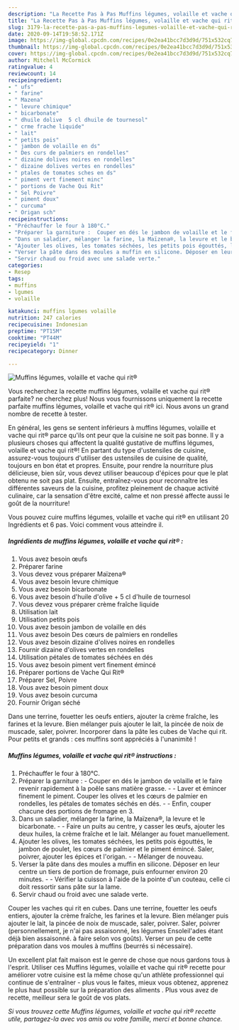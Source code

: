 ```yaml
---
description: "La Recette Pas à Pas Muffins légumes, volaille et vache qui rit®"
title: "La Recette Pas à Pas Muffins légumes, volaille et vache qui rit®"
slug: 3179-la-recette-pas-a-pas-muffins-legumes-volaille-et-vache-qui-rit
date: 2020-09-14T19:58:52.171Z
image: https://img-global.cpcdn.com/recipes/0e2ea41bcc7d3d9d/751x532cq70/muffins-legumes-volaille-et-vache-qui-rit-photo-principale-de-la-recette.jpg
thumbnail: https://img-global.cpcdn.com/recipes/0e2ea41bcc7d3d9d/751x532cq70/muffins-legumes-volaille-et-vache-qui-rit-photo-principale-de-la-recette.jpg
cover: https://img-global.cpcdn.com/recipes/0e2ea41bcc7d3d9d/751x532cq70/muffins-legumes-volaille-et-vache-qui-rit-photo-principale-de-la-recette.jpg
author: Mitchell McCormick
ratingvalue: 4
reviewcount: 14
recipeingredient:
- " ufs"
- " farine"
- " Mazena"
- " levure chimique"
- " bicarbonate"
- " dhuile dolive  5 cl dhuile de tournesol"
- " crme frache liquide"
- " lait"
- " petits pois"
- " jambon de volaille en ds"
- " Des curs de palmiers en rondelles"
- " dizaine dolives noires en rondelles"
- " dizaine dolives vertes en rondelles"
- " ptales de tomates sches en ds"
- " piment vert finement minc"
- " portions de Vache Qui Rit"
- " Sel Poivre"
- " piment doux"
- " curcuma"
- " Origan sch"
recipeinstructions:
- "Préchauffer le four à 180°C."
- "Préparer la garniture :  Couper en dés le jambon de volaille et le faire revenir rapidement à la poêle sans matière grasse.  Laver et émincer finement le piment. Couper les olives et les cœurs de palmier en rondelles, les pétales de tomates séchés en dés.  Enfin, couper chacune des portions de fromage en 3."
- "Dans un saladier, mélanger la farine, la Maïzena®, la levure et le bicarbonate.  Faire un puits au centre, y casser les œufs, ajouter les deux huiles, la crème fraîche et le lait. Mélanger au fouet manuellement."
- "Ajouter les olives, les tomates séchées, les petits pois égouttés, le jambon de poulet, les cœurs de palmier et le piment émincé. Saler, poivrer, ajouter les épices et l&#39;origan.  Mélanger de nouveau."
- "Verser la pâte dans des moules a muffin en silicone. Déposer en leur centre un tiers de portion de fromage, puis enfourner environ 20 minutes.  Vérifier la cuisson à l&#39;aide de la pointe d&#39;un couteau, celle ci doit ressortir sans pâte sur la lame."
- "Servir chaud ou froid avec une salade verte."
categories:
- Resep
tags:
- muffins
- lgumes
- volaille

katakunci: muffins lgumes volaille 
nutrition: 247 calories
recipecuisine: Indonesian
preptime: "PT15M"
cooktime: "PT44M"
recipeyield: "1"
recipecategory: Dinner

---
```



![Muffins légumes, volaille et vache qui rit®](https://img-global.cpcdn.com/recipes/0e2ea41bcc7d3d9d/751x532cq70/muffins-legumes-volaille-et-vache-qui-rit-photo-principale-de-la-recette.jpg)

Vous recherchez la recette muffins légumes, volaille et vache qui rit® parfaite? ne cherchez plus! Nous vous fournissons uniquement la recette parfaite muffins légumes, volaille et vache qui rit® ici. Nous avons un grand nombre de recette à tester.

En général, les gens se sentent inférieurs à muffins légumes, volaille et vache qui rit® parce qu'ils ont peur que la cuisine ne soit pas bonne. Il y a plusieurs choses qui affectent la qualité gustative de muffins légumes, volaille et vache qui rit®! En partant du type d'ustensiles de cuisine, assurez-vous toujours d'utiliser des ustensiles de cuisine de qualité, toujours en bon état et propres. Ensuite, pour rendre la nourriture plus délicieuse, bien sûr, vous devez utiliser beaucoup d'épices pour que le plat obtenu ne soit pas plat. Ensuite, entraînez-vous pour reconnaître les différentes saveurs de la cuisine, profitez pleinement de chaque activité culinaire, car la sensation d'être excité, calme et non pressé affecte aussi le goût de la nourriture!

<!--inarticleads1-->

Vous pouvez cuire muffins légumes, volaille et vache qui rit® en utilisant 20 Ingrédients et 6 pas. Voici comment vous atteindre il.

##### Ingrédients de muffins légumes, volaille et vache qui rit® :

1. Vous avez besoin  œufs
1. Préparer  farine
1. Vous devez vous préparer  Maïzena®
1. Vous avez besoin  levure chimique
1. Vous avez besoin  bicarbonate
1. Vous avez besoin  d&#39;huile d&#39;olive + 5 cl d&#39;huile de tournesol
1. Vous devez vous préparer  crème fraîche liquide
1. Utilisation  lait
1. Utilisation  petits pois
1. Vous avez besoin  jambon de volaille en dés
1. Vous avez besoin  Des cœurs de palmiers en rondelles
1. Vous avez besoin  dizaine d&#39;olives noires en rondelles
1. Fournir  dizaine d&#39;olives vertes en rondelles
1. Utilisation  pétales de tomates séchées en dés
1. Vous avez besoin  piment vert finement émincé
1. Préparer  portions de Vache Qui Rit®
1. Préparer  Sel, Poivre
1. Vous avez besoin  piment doux
1. Vous avez besoin  curcuma
1. Fournir  Origan séché


Dans une terrine, fouetter les oeufs entiers, ajouter la crème fraîche, les farines et la levure. Bien mélanger puis ajouter le lait, la pincée de noix de muscade, saler, poivrer. Incorporer dans la pâte les cubes de Vache qui rit. Pour petits et grands : ces muffins sont appréciés à l&#39;unanimité ! 

<!--inarticleads2-->

##### Muffins légumes, volaille et vache qui rit® instructions :

1. Préchauffer le four à 180°C.
1. Préparer la garniture :  - Couper en dés le jambon de volaille et le faire revenir rapidement à la poêle sans matière grasse. -  - Laver et émincer finement le piment. Couper les olives et les cœurs de palmier en rondelles, les pétales de tomates séchés en dés. -  - Enfin, couper chacune des portions de fromage en 3.
1. Dans un saladier, mélanger la farine, la Maïzena®, la levure et le bicarbonate. -  - Faire un puits au centre, y casser les œufs, ajouter les deux huiles, la crème fraîche et le lait. Mélanger au fouet manuellement.
1. Ajouter les olives, les tomates séchées, les petits pois égouttés, le jambon de poulet, les cœurs de palmier et le piment émincé. Saler, poivrer, ajouter les épices et l&#39;origan. -  - Mélanger de nouveau.
1. Verser la pâte dans des moules a muffin en silicone. Déposer en leur centre un tiers de portion de fromage, puis enfourner environ 20 minutes. -  - Vérifier la cuisson à l&#39;aide de la pointe d&#39;un couteau, celle ci doit ressortir sans pâte sur la lame.
1. Servir chaud ou froid avec une salade verte.


Couper les vaches qui rit en cubes. Dans une terrine, fouetter les oeufs entiers, ajouter la crème fraîche, les farines et la levure. Bien mélanger puis ajouter le lait, la pincée de noix de muscade, saler, poivrer. Saler, poivrer (personnellement, je n&#39;ai pas assaisonné, les légumes Ensoleil&#39;ades étant déjà bien assaisonné. à faire selon vos goûts). Verser un peu de cette préparation dans vos moules à muffins (beurrés si nécessaire). 

<!--inarticleads1-->

<p>
Un excellent plat fait maison est le genre de chose que nous gardons tous à l'esprit. Utiliser ces Muffins légumes, volaille et vache qui rit® recette pour améliorer votre cuisine est la même chose qu'un athlète professionnel qui continue de s'entraîner - plus vous le faites, mieux vous obtenez, apprenez le plus haut possible sur la préparation des aliments . Plus vous avez de recette, meilleur sera le goût de vos plats.
</p>

<p>
<i>Si vous trouvez cette Muffins légumes, volaille et vache qui rit® recette utile, partagez-la avec vos amis ou votre famille, merci et bonne chance.</i>
</p>
